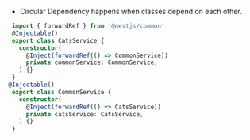 - Circular Dependency happens when classes depend on each other.

```ts
 import { forwardRef } from '@nestjs/common'
 @Injectable()
 export class CatsService {
   constructor(
     @Inject(forwardRef(() => CommonService))
     private commonService: CommonService,
   ) {}
 }
@Injectable()
 export class CommonService {
   constructor(
     @Inject(forwardRef(() => CatsService))
     private catsService: CatsService,
   ) {}
 }
```